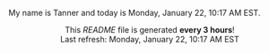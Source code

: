 My name is Tanner and today is Monday, January 22, 10:17 AM EST.

<p align="center">This <i>README</i> file is generated <b>every 3 hours</b>!</br>Last refresh: Monday, January 22, 10:17 AM EST<br /></p>
